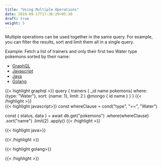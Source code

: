 ```yaml
---
title: "Using Multiple Operations"
date: 2019-09-17T17:36:29+05:30
draft: true
weight: 5
---
```


Multiple operations can be used together in the same query. For example, you can filter the results, sort and limit them all in a single query.

Example: Fetch a list of trainers and only their first two Water type pokemons sorted by their name:

<div class="row tabs-wrapper">
  <div class="col s12" style="padding:0">
    <ul class="tabs">
      <li class="tab col s2"><a class="active" href="#multiple-operations-graphql">GraphQL</a></li>
      <li class="tab col s2"><a href="#multiple-operations-js">Javascript</a></li>
      <li class="tab col s2"><a href="#multiple-operations-java">Java</a></li>
      <li class="tab col s2"><a href="#multiple-operations-golang">Golang</a></li>
    </ul>
  </div>
  <div id="multiple-operations-graphql" class="col s12" style="padding:0">
{{< highlight graphql >}}
query {
  trainers {
    _id
    name
    pokemons(
      where: {type: "Water"},
      sort: {name: 1},
      limit: 2
    ) @mongo {
      id
      name
    }
  }
}
{{< /highlight >}}   
  </div>
  <div id="multiple-operations-js" class="col s12" style="padding:0">
{{< highlight javascript>}}
const whereClause = cond("type", "==", "Water")

const { status, data } = await db.get("pokemons")
  .where(whereClause)
  .sort("name")
  .limit(2)
  .apply()
{{< /highlight >}}  
  </div>
  <div id="multiple-operations-java" class="col s12" style="padding:0">
{{< highlight java>}}

{{< /highlight >}}    
  </div>
  <div id="multiple-operations-golang" class="col s12" style="padding:0">
{{< highlight golang>}}

{{< /highlight >}}    
  </div>  
</div>
